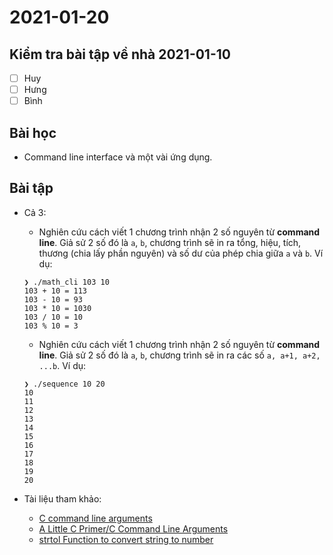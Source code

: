 # 2021-01-20

## Kiểm tra bài tập về nhà 2021-01-10

- [ ] Huy
- [ ] Hưng
- [ ] Bình

## Bài học

- Command line interface và một vài ứng dụng.

## Bài tập

- Cả 3:

  - Nghiên cứu cách viết 1 chương trình nhận 2 số nguyên từ **command line**.
    Giả sử 2 số đó là `a`, `b`, chương trình sẽ in ra tổng, hiệu, tích, thương
    (chia lấy phần nguyên) và số dư của phép chia giữa `a` và `b`.
    Ví dụ:

  ```
  ❯ ./math_cli 103 10
  103 + 10 = 113
  103 - 10 = 93
  103 * 10 = 1030
  103 / 10 = 10
  103 % 10 = 3
  ```

  - Nghiên cứu cách viết 1 chương trình nhận 2 số nguyên từ **command line**.
    Giả sử 2 số đó là `a`, `b`, chương trình sẽ in ra các số `a, a+1, a+2, ...b`.
    Ví dụ:

  ```
  ❯ ./sequence 10 20
  10
  11
  12
  13
  14
  15
  16
  17
  18
  19
  20
  ```

- Tài liệu tham khảo:
  - [C command line arguments](https://www.tutorialspoint.com/cprogramming/c_command_line_arguments.htm)
  - [A Little C Primer/C Command Line Arguments](https://en.wikibooks.org/wiki/A_Little_C_Primer/C_Command_Line_Arguments)
  - [strtol Function to convert string to number](https://www.tutorialspoint.com/c_standard_library/c_function_strtol.htm)
